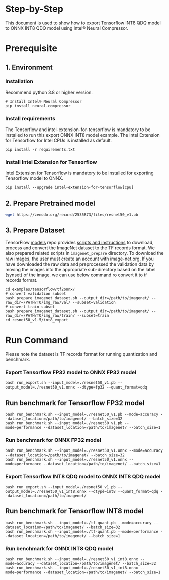 Step-by-Step
============

This document is used to show how to export Tensorflow INT8 QDQ model to ONNX INT8 QDQ model using Intel® Neural Compressor.


# Prerequisite

## 1. Environment

### Installation
Recommend python 3.8 or higher version.
```shell
# Install Intel® Neural Compressor
pip install neural-compressor
```

### Install requirements
The Tensorflow and intel-extension-for-tensorflow is mandatory to be installed to run this export ONNX INT8 model example.
The Intel Extension for Tensorflow for Intel CPUs is installed as default.
```shell
pip install -r requirements.txt
```

### Install Intel Extension for Tensorflow
Intel Extension for Tensorflow is mandatory to be installed for exporting Tensorflow model to ONNX.
```shell
pip install --upgrade intel-extension-for-tensorflow[cpu]
```

## 2. Prepare Pretrained model

```bash
wget https://zenodo.org/record/2535873/files/resnet50_v1.pb
```

## 3. Prepare Dataset

  TensorFlow [models](https://github.com/tensorflow/models) repo provides [scripts and instructions](https://github.com/tensorflow/models/tree/master/research/slim#an-automated-script-for-processing-imagenet-data) to download, process and convert the ImageNet dataset to the TF records format.
  We also prepared related scripts in `imagenet_prepare` directory. To download the raw images, the user must create an account with image-net.org. If you have downloaded the raw data and preprocessed the validation data by moving the images into the appropriate sub-directory based on the label (synset) of the image. we can use below command ro convert it to tf records format.

  ```shell
  cd examples/tensorflow/tf2onnx/
  # convert validation subset
  bash prepare_imagenet_dataset.sh --output_dir=/path/to/imagenet/ --raw_dir=/PATH/TO/img_raw/val/ --subset=validation
  # convert train subset
  bash prepare_imagenet_dataset.sh --output_dir=/path/to/imagenet/ --raw_dir=/PATH/TO/img_raw/train/ --subset=train
  cd resnet50_v1.5/int8_export
  ```

# Run Command
Please note the dataset is TF records format for running quantization and benchmark.

### Export Tensorflow FP32 model to ONNX FP32 model
```shell
bash run_export.sh --input_model=./resnet50_v1.pb --output_model=./resnet50_v1.onnx --dtype=fp32 --quant_format=qdq
```

## Run benchmark for Tensorflow FP32 model
```shell
bash run_benchmark.sh --input_model=./resnet50_v1.pb --mode=accuracy --dataset_location=/path/to/imagenet/ --batch_size=32
bash run_benchmark.sh --input_model=./resnet50_v1.pb --mode=performance --dataset_location=/path/to/imagenet/ --batch_size=1
```

### Run benchmark for ONNX FP32 model
```shell
bash run_benchmark.sh --input_model=./resnet50_v1.onnx --mode=accuracy --dataset_location=/path/to/imagenet/ --batch_size=32
bash run_benchmark.sh --input_model=./resnet50_v1.onnx --mode=performance --dataset_location=/path/to/imagenet/ --batch_size=1
```

### Export Tensorflow INT8 QDQ model to ONNX INT8 QDQ model
```shell
bash run_export.sh --input_model=./resnet50_v1.pb --output_model=./resnet50_v1_int8.onnx --dtype=int8 --quant_format=qdq --dataset_location=/path/to/imagenet/
```

## Run benchmark for Tensorflow INT8 model
```shell
bash run_benchmark.sh --input_model=./tf-quant.pb --mode=accuracy --dataset_location=/path/to/imagenet/ --batch_size=32
bash run_benchmark.sh --input_model=./tf-quant.pb --mode=performance --dataset_location=/path/to/imagenet/ --batch_size=1
```

### Run benchmark for ONNX INT8 QDQ model
```shell
bash run_benchmark.sh --input_model=./resnet50_v1_int8.onnx --mode=accuracy --dataset_location=/path/to/imagenet/ --batch_size=32
bash run_benchmark.sh --input_model=./resnet50_v1_int8.onnx --mode=performance --dataset_location=/path/to/imagenet/ --batch_size=1
